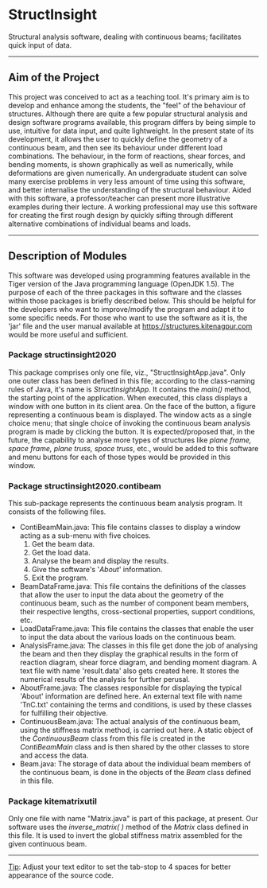 # StructInsight

Structural analysis software, dealing with continuous beams; facilitates quick input of data.

------



## Aim of the Project

This project was conceived to act as a teaching tool. It's primary aim is to develop and enhance among the students, the "feel" of the behaviour of structures. Although there are quite a few popular structural analysis and design software programs available, this program differs by being simple to use, intuitive for data input, and quite lightweight. In the present state of its development, it allows the user to quickly define the geometry of a continuous beam, and then see its behaviour under different load combinations.  The behaviour, in the form of reactions, shear forces, and bending moments, is shown graphically as well as numerically, while deformations are given numerically. An undergraduate student can solve many exercise problems in very less amount of time using this software, and better internalise the understanding of the structural behaviour. Aided with this software, a professor/teacher can present more illustrative examples during their lecture. A working professional may use this software for creating the first rough design by quickly sifting through different alternative combinations of individual beams and loads.

------



## Description of Modules

This software was developed using programming features available in the Tiger version of the Java programming language (OpenJDK 1.5). The purpose of each of the three packages in this software and the classes within those packages is briefly described below. This should be helpful for the developers who want to improve/modify the program and adapt it to some specific needs.  For those who want to use the software as it is, the 'jar' file and the user manual available at https://structures.kitenagpur.com would be more useful and sufficient.

### Package structinsight2020

This package comprises only one file, viz., "StructInsightApp.java". Only one outer class has been defined in this file;  according to the class-naming rules of Java, it's name is *StructInsightApp*. It contains the *main()* method, the starting point of the application. When executed, this class displays a window with one button in its client area. On the face of the button, a figure representing a continuous beam is displayed. The window acts as a single choice menu; that single choice of invoking the continuous beam analysis program is made by clicking the button. It is expected/proposed that, in the future, the capability to analyse more types of structures like *plane frame, space frame, plane truss, space truss*, etc., would be added to this software and menu buttons for each of those types would be provided in this window. 



### Package structinsight2020.contibeam

This sub-package represents the continuous beam analysis program. It consists of the following files.

- ContiBeamMain.java: This file contains classes to display a window acting as a sub-menu with five choices. 
  1. Get the beam data.
  2. Get the load data.
  3. Analyse the beam and display the results.
  4. Give the software's  '*About*' information.
  5. Exit the program.
- BeamDataFrame.java: This file contains the definitions of the classes that allow the user to input the data about the geometry of the continuous beam, such as the number of component beam members, their respective lengths, cross-sectional properties, support conditions, etc.
- LoadDataFrame.java: This file contains the classes that enable the user to input the data about the various loads on the continuous beam.
- AnalysisFrame.java: The classes in this file get done the job of analysing the beam and then they display the graphical results in the form of reaction diagram, shear force diagram, and bending moment diagram. A text file with name 'result.data' also gets created here. It stores the numerical results of the analysis for further perusal.
- AboutFrame.java: The classes responsible for displaying the typical 'About' information are defined here. An external text file with name 'TnC.txt' containing the terms and conditions, is used by these classes for fulfilling their objective.
- ContinuousBeam.java: The actual analysis of the continuous beam, using the stiffness matrix method, is carried out here. A static object of the *ContinuousBeam* class from this file is created in the *ContiBeamMain* class and is then shared by the other classes to store and access the data.
- Beam.java: The storage of data about the individual beam members of the continuous beam, is done in the objects of the *Beam* class defined in this file.



### Package kitematrixutil

Only one file with name "Matrix.java" is part of this package, at present. Our software uses the *inverse_matrix( )* method of the *Matrix* class defined in this file. It is used to invert the global stiffness matrix assembled for the given continuous beam.

------

<u>Tip</u>:  Adjust your text editor to set the tab-stop to 4 spaces for better appearance of the source code.

